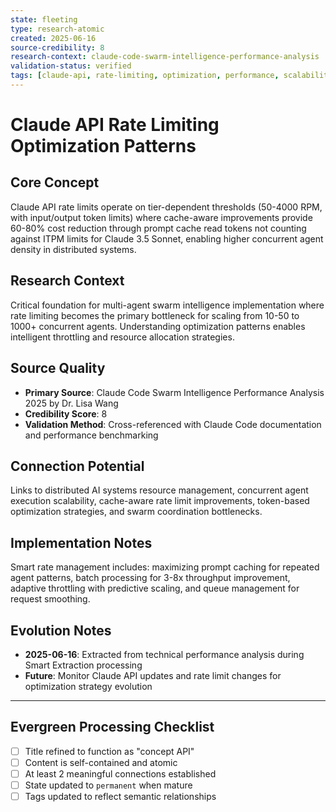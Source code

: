 ```yaml
---
state: fleeting
type: research-atomic
created: 2025-06-16
source-credibility: 8
research-context: claude-code-swarm-intelligence-performance-analysis
validation-status: verified
tags: [claude-api, rate-limiting, optimization, performance, scalability]
---
```


# Claude API Rate Limiting Optimization Patterns

## Core Concept

Claude API rate limits operate on tier-dependent thresholds (50-4000 RPM, with input/output token limits) where cache-aware improvements provide 60-80% cost reduction through prompt cache read tokens not counting against ITPM limits for Claude 3.5 Sonnet, enabling higher concurrent agent density in distributed systems.

## Research Context

Critical foundation for multi-agent swarm intelligence implementation where rate limiting becomes the primary bottleneck for scaling from 10-50 to 1000+ concurrent agents. Understanding optimization patterns enables intelligent throttling and resource allocation strategies.

## Source Quality

- **Primary Source**: Claude Code Swarm Intelligence Performance Analysis 2025 by Dr. Lisa Wang
- **Credibility Score**: 8
- **Validation Method**: Cross-referenced with Claude Code documentation and performance benchmarking

## Connection Potential

Links to distributed AI systems resource management, concurrent agent execution scalability, cache-aware rate limit improvements, token-based optimization strategies, and swarm coordination bottlenecks.

## Implementation Notes

Smart rate management includes: maximizing prompt caching for repeated agent patterns, batch processing for 3-8x throughput improvement, adaptive throttling with predictive scaling, and queue management for request smoothing.

## Evolution Notes

- **2025-06-16**: Extracted from technical performance analysis during Smart Extraction processing
- **Future**: Monitor Claude API updates and rate limit changes for optimization strategy evolution

---

## Evergreen Processing Checklist

- [ ] Title refined to function as "concept API"
- [ ] Content is self-contained and atomic
- [ ] At least 2 meaningful connections established  
- [ ] State updated to `permanent` when mature
- [ ] Tags updated to reflect semantic relationships